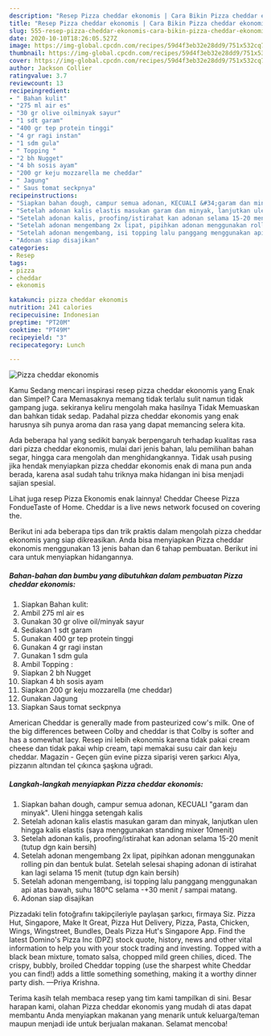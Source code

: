 ```yaml
---
description: "Resep Pizza cheddar ekonomis | Cara Bikin Pizza cheddar ekonomis Yang Lezat"
title: "Resep Pizza cheddar ekonomis | Cara Bikin Pizza cheddar ekonomis Yang Lezat"
slug: 555-resep-pizza-cheddar-ekonomis-cara-bikin-pizza-cheddar-ekonomis-yang-lezat
date: 2020-10-10T18:26:05.527Z
image: https://img-global.cpcdn.com/recipes/59d4f3eb32e28dd9/751x532cq70/pizza-cheddar-ekonomis-foto-resep-utama.jpg
thumbnail: https://img-global.cpcdn.com/recipes/59d4f3eb32e28dd9/751x532cq70/pizza-cheddar-ekonomis-foto-resep-utama.jpg
cover: https://img-global.cpcdn.com/recipes/59d4f3eb32e28dd9/751x532cq70/pizza-cheddar-ekonomis-foto-resep-utama.jpg
author: Jackson Collier
ratingvalue: 3.7
reviewcount: 13
recipeingredient:
- " Bahan kulit"
- "275 ml air es"
- "30 gr olive oilminyak sayur"
- "1 sdt garam"
- "400 gr tep protein tinggi"
- "4 gr ragi instan"
- "1 sdm gula"
- " Topping "
- "2 bh Nugget"
- "4 bh sosis ayam"
- "200 gr keju mozzarella me cheddar"
- " Jagung"
- " Saus tomat seckpnya"
recipeinstructions:
- "Siapkan bahan dough, campur semua adonan, KECUALI &#34;garam dan minyak&#34;. Uleni hingga setengah kalis"
- "Setelah adonan kalis elastis masukan garam dan minyak, lanjutkan ulen hingga kalis elastis (saya menggunakan standing mixer 10menit)"
- "Setelah adonan kalis, proofing/istirahat kan adonan selama 15-20 menit (tutup dgn kain bersih)"
- "Setelah adonan mengembang 2x lipat, pipihkan adonan menggunakan rolling pin dan bentuk bulat. Setelah selesai shaping adonan di istirahat kan lagi selama 15 menit (tutup dgn kain bersih)"
- "Setelah adonan mengembang, isi topping lalu panggang menggunakan api atas bawah, suhu 180°C selama -+30 menit / sampai matang."
- "Adonan siap disajikan"
categories:
- Resep
tags:
- pizza
- cheddar
- ekonomis

katakunci: pizza cheddar ekonomis 
nutrition: 241 calories
recipecuisine: Indonesian
preptime: "PT20M"
cooktime: "PT49M"
recipeyield: "3"
recipecategory: Lunch

---
```



![Pizza cheddar ekonomis](https://img-global.cpcdn.com/recipes/59d4f3eb32e28dd9/751x532cq70/pizza-cheddar-ekonomis-foto-resep-utama.jpg)

Kamu Sedang mencari inspirasi resep pizza cheddar ekonomis yang Enak dan Simpel? Cara Memasaknya memang tidak terlalu sulit namun tidak gampang juga. sekiranya keliru mengolah maka hasilnya Tidak Memuaskan dan bahkan tidak sedap. Padahal pizza cheddar ekonomis yang enak harusnya sih punya aroma dan rasa yang dapat memancing selera kita.

Ada beberapa hal yang sedikit banyak berpengaruh terhadap kualitas rasa dari pizza cheddar ekonomis, mulai dari jenis bahan, lalu pemilihan bahan segar, hingga cara mengolah dan menghidangkannya. Tidak usah pusing jika hendak menyiapkan pizza cheddar ekonomis enak di mana pun anda berada, karena asal sudah tahu triknya maka hidangan ini bisa menjadi sajian spesial.

Lihat juga resep Pizza Ekonomis enak lainnya! Cheddar Cheese Pizza FondueTaste of Home. Cheddar is a live news network focused on covering the.


Berikut ini ada beberapa tips dan trik praktis dalam mengolah pizza cheddar ekonomis yang siap dikreasikan. Anda bisa menyiapkan Pizza cheddar ekonomis menggunakan 13 jenis bahan dan 6 tahap pembuatan. Berikut ini cara untuk menyiapkan hidangannya.

<!--inarticleads1-->

##### Bahan-bahan dan bumbu yang dibutuhkan dalam pembuatan Pizza cheddar ekonomis:

1. Siapkan  Bahan kulit:
1. Ambil 275 ml air es
1. Gunakan 30 gr olive oil/minyak sayur
1. Sediakan 1 sdt garam
1. Gunakan 400 gr tep protein tinggi
1. Gunakan 4 gr ragi instan
1. Gunakan 1 sdm gula
1. Ambil  Topping :
1. Siapkan 2 bh Nugget
1. Siapkan 4 bh sosis ayam
1. Siapkan 200 gr keju mozzarella (me cheddar)
1. Gunakan  Jagung
1. Siapkan  Saus tomat seckpnya


American Cheddar is generally made from pasteurized cow&#39;s milk. One of the big differences between Colby and cheddar is that Colby is softer and has a somewhat lacy. Resep ini lebih ekonomis karena tidak pakai cream cheese dan tidak pakai whip cream, tapi memakai susu cair dan keju cheddar. Magazin - Geçen gün evine pizza siparişi veren şarkıcı Alya, pizzanın altından tel çıkınca şaşkına uğradı. 

<!--inarticleads2-->

##### Langkah-langkah menyiapkan Pizza cheddar ekonomis:

1. Siapkan bahan dough, campur semua adonan, KECUALI &#34;garam dan minyak&#34;. Uleni hingga setengah kalis
1. Setelah adonan kalis elastis masukan garam dan minyak, lanjutkan ulen hingga kalis elastis (saya menggunakan standing mixer 10menit)
1. Setelah adonan kalis, proofing/istirahat kan adonan selama 15-20 menit (tutup dgn kain bersih)
1. Setelah adonan mengembang 2x lipat, pipihkan adonan menggunakan rolling pin dan bentuk bulat. Setelah selesai shaping adonan di istirahat kan lagi selama 15 menit (tutup dgn kain bersih)
1. Setelah adonan mengembang, isi topping lalu panggang menggunakan api atas bawah, suhu 180°C selama -+30 menit / sampai matang.
1. Adonan siap disajikan


Pizzadaki telin fotoğrafını takipçileriyle paylaşan şarkıcı, firmaya Siz. Pizza Hut, Singapore, Make It Great, Pizza Hut Delivery, Pizza, Pasta, Chicken, Wings, Wingstreet, Bundles, Deals Pizza Hut&#39;s Singapore App. Find the latest Domino&#39;s Pizza Inc (DPZ) stock quote, history, news and other vital information to help you with your stock trading and investing. Topped with a black bean mixture, tomato salsa, chopped mild green chilies, diced. The crispy, bubbly, broiled Cheddar topping (use the sharpest white Cheddar you can find!) adds a little something something, making it a worthy dinner party dish. —Priya Krishna. 

Terima kasih telah membaca resep yang tim kami tampilkan di sini. Besar harapan kami, olahan Pizza cheddar ekonomis yang mudah di atas dapat membantu Anda menyiapkan makanan yang menarik untuk keluarga/teman maupun menjadi ide untuk berjualan makanan. Selamat mencoba!

